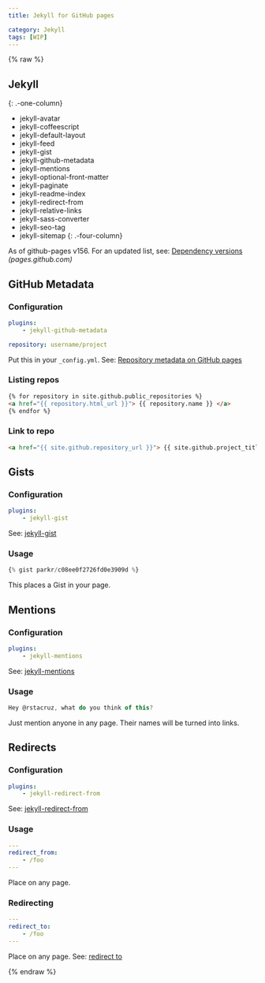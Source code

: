```yaml
---
title: Jekyll for GitHub pages

category: Jekyll
tags: [WIP]
---
```


{% raw %}

## Jekyll

{: .-one-column}

-   jekyll-avatar
-   jekyll-coffeescript
-   jekyll-default-layout
-   jekyll-feed
-   jekyll-gist
-   jekyll-github-metadata
-   jekyll-mentions
-   jekyll-optional-front-matter
-   jekyll-paginate
-   jekyll-readme-index
-   jekyll-redirect-from
-   jekyll-relative-links
-   jekyll-sass-converter
-   jekyll-seo-tag
-   jekyll-sitemap
    {: .-four-column}

As of github-pages v156. For an updated list, see: [Dependency versions](https://pages.github.com/versions/) _(pages.github.com)_

## GitHub Metadata

### Configuration

```yaml
plugins:
    - jekyll-github-metadata

repository: username/project
```

Put this in your `_config.yml`.
See: [Repository metadata on GitHub pages](https://help.github.com/articles/repository-metadata-on-github-pages/)

### Listing repos

```html
{% for repository in site.github.public_repositories %}
<a href="{{ repository.html_url }}"> {{ repository.name }} </a>
{% endfor %}
```

### Link to repo

```html
<a href="{{ site.github.repository_url }}"> {{ site.github.project_title }} </a>
```

## Gists

### Configuration

```yaml
plugins:
    - jekyll-gist
```

See: [jekyll-gist](https://github.com/jekyll/jekyll-gist)

### Usage

```js
{% gist parkr/c08ee0f2726fd0e3909d %}
```

This places a Gist in your page.

## Mentions

### Configuration

```yaml
plugins:
    - jekyll-mentions
```

See: [jekyll-mentions](https://github.com/jekyll/jekyll-mentions)

### Usage

```js
Hey @rstacruz, what do you think of this?
```

Just mention anyone in any page. Their names will be turned into links.

## Redirects

### Configuration

```yaml
plugins:
    - jekyll-redirect-from
```

See: [jekyll-redirect-from](https://rubygems.org/gems/jekyll-redirect-from)

### Usage

```yaml
---
redirect_from:
    - /foo
---
```

Place on any page.

### Redirecting

```yaml
---
redirect_to:
    - /foo
---
```

Place on any page.
See: [redirect to](https://github.com/jekyll/jekyll-redirect-from#redirect-to)

{% endraw %}
